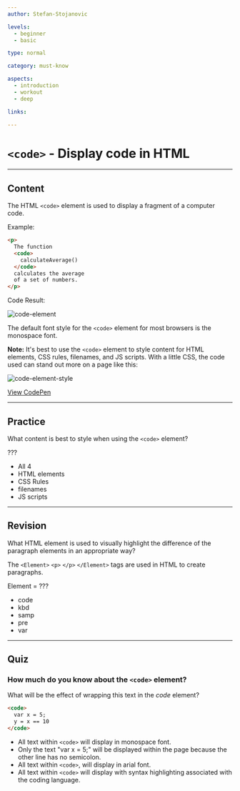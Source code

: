 ```yaml
---
author: Stefan-Stojanovic

levels:
  - beginner
  - basic

type: normal

category: must-know

aspects:
  - introduction
  - workout
  - deep

links:

---
```

# `<code>` - Display code in HTML
---
## Content

The HTML `<code>` element is used to display a fragment of a computer code.

Example:
```html
<p>
  The function
  <code>
    calculateAverage()
  </code>
  calculates the average
  of a set of numbers.
</p>
```

Code Result:

![code-element](https://img.enkipro.com/ac35ba3ba120e7bad24f65ba88ec7776.png)

The default font style for the `<code>` element for most browsers is the monospace font.

**Note:** It's best to use the `<code>` element to style content for HTML elements, CSS rules, filenames, and JS scripts. With a little CSS, the code used can stand out more on a page like this:

![code-element-style](https://img.enkipro.com/aa6b83ce3011d5ec08701c538a3a8f7c.png)

[View CodePen](https://codepen.io/enkidevs/pen/mKzKxa)

---
## Practice

What content is best to style when using the `<code>` element?

???

 * All 4
 * HTML elements
 * CSS Rules
 * filenames
 * JS scripts

---
## Revision

What HTML element is used to visually highlight the difference of the paragraph elements in an appropriate way?

The `<Element>` `<p>` `</p>` `</Element>` tags are used in HTML to create paragraphs.

Element = ???

* code
* kbd
* samp
* pre
* var

---
## Quiz

### How much do you know about the `<code>` element?

What will be the effect of wrapping this text in the _code_ element?
```html
<code>
  var x = 5;
  y = x == 10
</code>
```

* All text within `<code>` will display in monospace font.
* Only the text "var x = 5;" will be displayed within the page because the other line has no semicolon.
* All text within `<code>`, will display in arial font.
* All text within `<code>` will display with syntax highlighting associated with the coding language.
